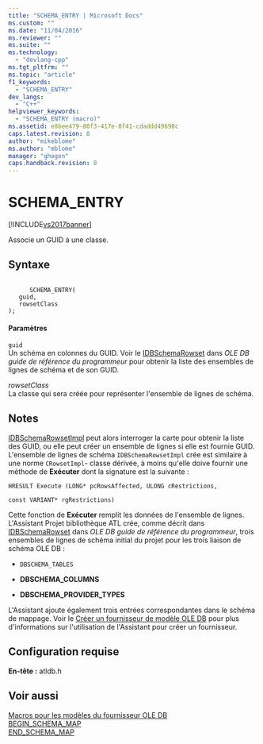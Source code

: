```yaml
---
title: "SCHEMA_ENTRY | Microsoft Docs"
ms.custom: ""
ms.date: "11/04/2016"
ms.reviewer: ""
ms.suite: ""
ms.technology: 
  - "devlang-cpp"
ms.tgt_pltfrm: ""
ms.topic: "article"
f1_keywords: 
  - "SCHEMA_ENTRY"
dev_langs: 
  - "C++"
helpviewer_keywords: 
  - "SCHEMA_ENTRY (macro)"
ms.assetid: e8bee479-80f3-417e-8f41-cdaddd49690c
caps.latest.revision: 8
author: "mikeblome"
ms.author: "mblome"
manager: "ghogen"
caps.handback.revision: 8
---
```

# SCHEMA_ENTRY
[!INCLUDE[vs2017banner](../../assembler/inline/includes/vs2017banner.md)]

Associe un GUID à une classe.  
  
## Syntaxe  
  
```  
  
      SCHEMA_ENTRY(  
   guid,  
   rowsetClass   
);   
```  
  
#### Paramètres  
 `guid`  
 Un schéma en colonnes du GUID.  Voir le [IDBSchemaRowset](https://msdn.microsoft.com/en-us/library/ms713686.aspx) dans *OLE DB guide de référence du programmeur* pour obtenir la liste des ensembles de lignes de schéma et de son GUID.  
  
 *rowsetClass*  
 La classe qui sera créée pour représenter l'ensemble de lignes de schéma.  
  
## Notes  
 [IDBSchemaRowsetImpl](../../data/oledb/idbschemarowsetimpl-class.md) peut alors interroger la carte pour obtenir la liste des GUID, ou elle peut créer un ensemble de lignes si elle est fournie GUID.  L'ensemble de lignes de schéma `IDBSchemaRowsetImpl` crée est similaire à une norme `CRowsetImpl`\- classe dérivée, à moins qu'elle doive fournir une méthode de **Exécuter** dont la signature est la suivante :  
  
 `HRESULT Execute (LONG* pcRowsAffected, ULONG cRestrictions,`  
  
 `const VARIANT* rgRestrictions)`  
  
 Cette fonction de **Exécuter** remplit les données de l'ensemble de lignes.  L'Assistant Projet bibliothèque ATL crée, comme décrit dans [IDBSchemaRowset](https://msdn.microsoft.com/en-us/library/ms713686.aspx) dans *OLE DB guide de référence du programmeur*, trois ensembles de lignes de schéma initial du projet pour les trois liaison de schéma OLE DB :  
  
-   `DBSCHEMA_TABLES`  
  
-   **DBSCHEMA\_COLUMNS**  
  
-   **DBSCHEMA\_PROVIDER\_TYPES**  
  
 L'Assistant ajoute également trois entrées correspondantes dans le schéma de mappage.  Voir le [Créer un fournisseur de modèle OLE DB](../../data/oledb/creating-an-ole-db-provider.md) pour plus d'informations sur l'utilisation de l'Assistant pour créer un fournisseur.  
  
## Configuration requise  
 **En\-tête :** atldb.h  
  
## Voir aussi  
 [Macros pour les modèles du fournisseur OLE DB](../../data/oledb/macros-for-ole-db-provider-templates.md)   
 [BEGIN\_SCHEMA\_MAP](../../data/oledb/begin-schema-map.md)   
 [END\_SCHEMA\_MAP](../../data/oledb/end-schema-map.md)